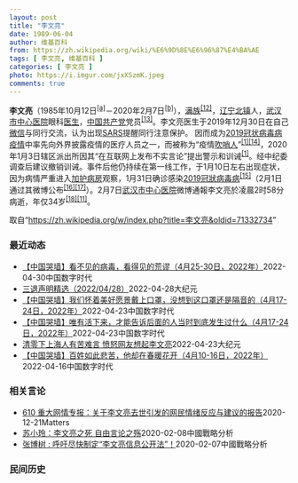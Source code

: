 ```yaml
---
layout: post
title: "李文亮"
date: 1989-06-04
author: 维基百科
from: https://zh.wikipedia.org/wiki/%E6%9D%8E%E6%96%87%E4%BA%AE
tags: [ 李文亮, 维基百科 ]
categories: [ 李文亮 ]
photo: https://i.imgur.com/jxXSzmK.jpeg
comments: true
---
```

<div class="mw-parser-output"><div id="noteTA-3253fa5b" class="noteTA"><div class="noteTA-group"><div data-noteta-group-source="module" data-noteta-group="Medicine"></div></div><div class="noteTA-local"><div data-noteta-code="zh-hans:互联网+; zh-hant:互聯網+;"></div><div data-noteta-code="zh-cn:卡洛·乌尔巴尼; zh-hk:卡爾婁·武爾班尼; zh-tw:卡洛·厄巴尼;"></div></div></div>

<p><b>李文亮</b>（1985年10月12日<sup id="cite_ref-3" class="reference"><a href="#cite_note-3">[a]</a></sup>－2020年2月7日<sup id="cite_ref-13" class="reference"><a href="#cite_note-13">[b]</a></sup>），<a href="/wiki/%E6%BB%A1%E6%97%8F" title="满族">满族</a><sup id="cite_ref-14" class="reference"><a href="#cite_note-14">[12]</a></sup>，<a href="/wiki/%E8%BE%BD%E5%AE%81%E7%9C%81" title="辽宁省">辽宁</a><a href="/wiki/%E5%8C%97%E9%95%87%E5%B8%82" title="北镇市">北镇</a>人，<a href="/wiki/%E6%AD%A6%E6%B1%89%E5%B8%82%E4%B8%AD%E5%BF%83%E5%8C%BB%E9%99%A2" title="武汉市中心医院">武汉市中心医院</a>眼科<a href="/wiki/%E5%8C%BB%E7%94%9F" title="医生">医生</a>，<a href="/wiki/%E4%B8%AD%E5%9B%BD%E5%85%B1%E4%BA%A7%E5%85%9A" title="中国共产党">中国共产党</a>党员<sup id="cite_ref-15" class="reference"><a href="#cite_note-15">[13]</a></sup>。李文亮医生于2019年12月30日在自己<a href="/wiki/%E5%BE%AE%E4%BF%A1" title="微信">微信</a>与同行交流，认为出现<a href="/wiki/%E5%9A%B4%E9%87%8D%E6%80%A5%E6%80%A7%E5%91%BC%E5%90%B8%E7%B3%BB%E7%B5%B1%E7%B6%9C%E5%90%88%E7%97%87" title="嚴重急性呼吸系統綜合症">SARS</a>提醒同行注意保护。 因而成为<a href="/wiki/2019%E5%86%A0%E7%8A%B6%E7%97%85%E6%AF%92%E7%97%85%E7%96%AB%E6%83%85" title="2019冠状病毒病疫情">2019冠状病毒病疫情</a>中率先向外界披露疫情的医疗人员之一，而被称为“疫情<a href="/wiki/%E5%90%B9%E5%93%A8%E4%BA%BA" title="吹哨人">吹哨人</a>”<sup id="cite_ref-财新_1-1" class="reference"><a href="#cite_note-财新-1">[1]</a></sup><sup id="cite_ref-16" class="reference"><a href="#cite_note-16">[14]</a></sup>，2020年1月3日辖区派出所因其“在互联网上发布不实言论”提出警示和训诫<sup id="cite_ref-财新_1-2" class="reference"><a href="#cite_note-财新-1">[1]</a></sup>。经中纪委调查后建议撤销训诫。事件后他仍持续在第一线工作，于1月10日左右出现症状，因为病情严重进入<a href="/wiki/%E5%8A%A0%E8%AD%B7%E7%97%85%E6%88%BF" title="加護病房">加护病房</a>观察，1月31日确诊感染<a href="/wiki/2019%E5%86%A0%E7%8B%80%E7%97%85%E6%AF%92%E7%97%85" class="mw-redirect" title="2019冠狀病毒病">2019冠狀病毒病</a><sup id="cite_ref-监察答记者问_17-0" class="reference"><a href="#cite_note-监察答记者问-17">[15]</a></sup>（2月1日通过其微博公布<sup id="cite_ref-18" class="reference"><a href="#cite_note-18">[16]</a></sup><sup id="cite_ref-19" class="reference"><a href="#cite_note-19">[17]</a></sup>）。2月7日<a href="/wiki/%E6%AD%A6%E6%B1%89%E5%B8%82%E4%B8%AD%E5%BF%83%E5%8C%BB%E9%99%A2" title="武汉市中心医院">武汉市中心医院</a>微博通報李文亮於凌晨2时58分病逝，年仅34岁<sup id="cite_ref-20" class="reference"><a href="#cite_note-20">[18]</a></sup><sup id="cite_ref-wjw.wuhan_12-1" class="reference"><a href="#cite_note-wjw.wuhan-12">[11]</a></sup>。
</p>
</div><noscript><img src="//zh.wikipedia.org/wiki/Special:CentralAutoLogin/start?type=1x1" alt="" title="" width="1" height="1" style="border: none; position: absolute;"></noscript>
<div class="printfooter">取自“<a dir="ltr" href="https://zh.wikipedia.org/w/index.php?title=李文亮&amp;oldid=71332734">https://zh.wikipedia.org/w/index.php?title=李文亮&amp;oldid=71332734</a>”</div><div id="recent-news"><h3>最近动态</h3><ul><li><a href="https://nodebe4.github.io/waimei/2022-04-30/%E4%B8%AD%E5%9B%BD%E5%93%AD%E5%A2%99-%E7%9C%8B%E4%B8%8D%E8%A7%81%E7%9A%84%E7%97%85%E6%AF%92-%E7%9C%8B%E5%BE%97%E8%A7%81%E7%9A%84%E8%8D%92%E8%B0%AC-4%E6%9C%8825-30%E6%97%A5-2022%E5%B9%B4" title="【中国哭墙】看不见的病毒，看得见的荒谬（4月25-30日，2022年）—— CDT 档案卡 标题：【中国哭墙】看不见的病毒，看得见的荒谬（4月25-30日，2022年）作者：李文亮医生微博下的留...">【中国哭墙】看不见的病毒，看得见的荒谬（4月25-30日，2022年）</a><time>2022-04-30</time><a class="tag">中国数字时代</a></li>
<li><a href="https://nodebe4.github.io/waimei/2022-04-28/%E4%B8%89%E9%80%80%E5%A3%B0%E6%98%8E%E7%B2%BE%E9%80%89-2022-04-28" title="三退声明精选（2022/04/28）—— 【大纪元2022年04月29日讯】 退党团队共产党说过的话做过的承诺要反着理解，说李文亮传播谣言，这谣言就是真的，说武汉病毒不人传人，就是人传人，说不封...">三退声明精选（2022/04/28）</a><time>2022-04-28</time><a class="tag">大纪元</a></li>
<li><a href="https://nodebe4.github.io/waimei/2022-04-23/%E4%B8%AD%E5%9B%BD%E5%93%AD%E5%A2%99-%E6%88%91%E4%BB%AC%E6%80%80%E7%9D%80%E7%BE%8E%E5%A5%BD%E6%84%BF%E6%99%AF%E6%88%B4%E4%B8%8A%E5%8F%A3%E7%BD%A9-%E6%B2%A1%E6%83%B3%E5%88%B0%E8%BF%99%E5%8F%A3%E7%BD%A9%E8%BF%98%E6%98%AF%E9%9A%94%E9%9F%B3%E7%9A%84-4%E6%9C%8817-24%E6%97%A5-2022%E5%B9%B4" title="【中国哭墙】我们怀着美好愿景戴上口罩，没想到这口罩还是隔音的（4月17-24日，2022年）—— 编者按：2022年4月17-24日，距离李文亮医生的去世已770-777天。这位在武汉新冠疫情期...">【中国哭墙】我们怀着美好愿景戴上口罩，没想到这口罩还是隔音的（4月17-24日，2022年）</a><time>2022-04-23</time><a class="tag">中国数字时代</a></li>
<li><a href="https://nodebe4.github.io/waimei/2022-04-23/%E4%B8%AD%E5%9B%BD%E5%93%AD%E5%A2%99-%E5%94%AF%E6%9C%89%E6%B4%BB%E4%B8%8B%E6%9D%A5-%E6%89%8D%E8%83%BD%E5%91%8A%E8%AF%89%E5%90%8E%E9%9D%A2%E7%9A%84%E4%BA%BA%E5%BD%93%E6%97%B6%E5%88%B0%E5%BA%95%E5%8F%91%E7%94%9F%E8%BF%87%E4%BB%80%E4%B9%88-4%E6%9C%8817-24%E6%97%A5-2022%E5%B9%B4" title="【中国哭墙】唯有活下来，才能告诉后面的人当时到底发生过什么（4月17-24日，2022年）—— 编者按：2022年4月17-24日，距离李文亮医生的去世已770-777天。这位在武汉新冠疫情期间...">【中国哭墙】唯有活下来，才能告诉后面的人当时到底发生过什么（4月17-24日，2022年）</a><time>2022-04-23</time><a class="tag">中国数字时代</a></li>
<li><a href="https://nodebe4.github.io/waimei/2022-04-23/%E6%B8%85%E9%9B%B6%E4%B8%8B%E4%B8%8A%E6%B5%B7%E4%BA%BA%E6%9C%89%E8%8B%A6%E9%9A%BE%E8%A8%80-%E6%84%A4%E6%80%92%E7%BD%91%E5%8F%8B%E6%83%B3%E8%B5%B7%E6%9D%8E%E6%96%87%E4%BA%AE" title="清零下上海人有苦难言 愤怒网友想起李文亮—— 【大纪元2022年04月23日讯】（大纪元记者李言综合报导）中共清零政策持续之际，上海周六（4月23日）通报了更多COVID-19（中共病毒、新冠病...">清零下上海人有苦难言 愤怒网友想起李文亮</a><time>2022-04-23</time><a class="tag">大纪元</a></li>
<li><a href="https://nodebe4.github.io/waimei/2022-04-16/%E4%B8%AD%E5%9B%BD%E5%93%AD%E5%A2%99-%E7%99%BE%E5%A7%93%E5%A6%82%E6%AD%A4%E6%82%B2%E8%8B%A6-%E4%BB%96%E5%8D%B4%E5%9C%A8%E6%98%A5%E6%9A%96%E8%8A%B1%E5%BC%80-4%E6%9C%8810-16%E6%97%A5-2022%E5%B9%B4" title="【中国哭墙】百姓如此悲苦，他却在春暖花开（4月10-16日，2022年）—— 编者按：2022年4月10-16日，距离李文亮医生的去世已763-769天。这位在武汉新冠疫情期间因为说出真话成为悲...">【中国哭墙】百姓如此悲苦，他却在春暖花开（4月10-16日，2022年）</a><time>2022-04-16</time><a class="tag">中国数字时代</a></li>
</ul></div><div id="open-opinion"><h3>相关言论</h3><ul><li><a href="https://nodebe4.github.io/opinion/2020-12-21/610-%E9%87%8D%E5%A4%A7%E7%BD%91%E6%83%85%E4%B8%93%E6%8A%A5-%E5%85%B3%E4%BA%8E%E6%9D%8E%E6%96%87%E4%BA%AE%E5%8E%BB%E4%B8%96%E5%BC%95%E5%8F%91%E7%9A%84%E7%BD%91%E6%B0%91%E6%83%85%E7%BB%AA%E5%8F%8D%E5%BA%94%E4%B8%8E%E5%BB%BA%E8%AE%AE%E7%9A%84%E6%8A%A5%E5%91%8A/" title="野兽爱智慧">610 重大网情专报：关于李文亮去世引发的网民情绪反应与建议的报告</a><time>2020-12-21</time><a class="tag">Matters</a></li>
<li><a href="https://nodebe4.github.io/opinion/2020-02-08/%E8%8B%8F%E5%B0%8F%E7%8E%B2-%E6%9D%8E%E6%96%87%E4%BA%AE%E4%B9%8B%E6%AD%BB-%E8%87%AA%E7%94%B1%E8%A8%80%E8%AE%BA%E4%B9%8B%E6%AE%87/" title="苏小玲">苏小玲：李文亮之死 自由言论之殇</a><time>2020-02-08</time><a class="tag">中國戰略分析</a></li>
<li><a href="https://nodebe4.github.io/opinion/2020-02-07/%E5%BC%A0%E5%8D%9A%E6%A0%91-%E5%91%BC%E5%90%81%E5%B0%BD%E5%BF%AB%E5%88%B6%E5%AE%9A-%E6%9D%8E%E6%96%87%E4%BA%AE%E4%BF%A1%E6%81%AF%E5%85%AC%E5%BC%80%E6%B3%95/" title="张博树">张博树 : 呼吁尽快制定“李文亮信息公开法”！</a><time>2020-02-07</time><a class="tag">中國戰略分析</a></li>
</ul></div><div id="mjls-record"><h3>民间历史</h3><ul></ul></div>